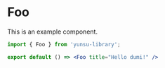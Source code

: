 # Foo

This is an example component.

```jsx
import { Foo } from 'yunsu-library';

export default () => <Foo title="Hello dumi!" />

